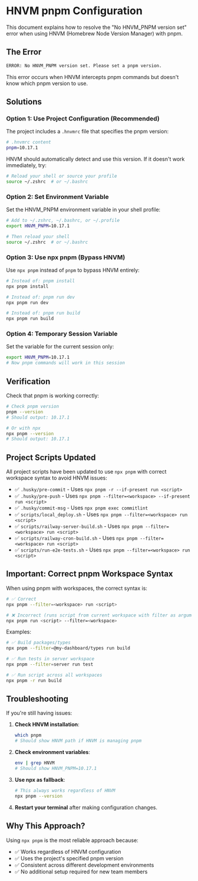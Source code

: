 # HNVM pnpm Configuration

This document explains how to resolve the "No HNVM_PNPM version set" error when using HNVM (Homebrew Node Version Manager) with pnpm.

## The Error

```bash
ERROR: No HNVM_PNPM version set. Please set a pnpm version.
```

This error occurs when HNVM intercepts pnpm commands but doesn't know which pnpm version to use.

## Solutions

### Option 1: Use Project Configuration (Recommended)

The project includes a `.hnvmrc` file that specifies the pnpm version:

```bash
# .hnvmrc content
pnpm=10.17.1
```

HNVM should automatically detect and use this version. If it doesn't work immediately, try:

```bash
# Reload your shell or source your profile
source ~/.zshrc  # or ~/.bashrc
```

### Option 2: Set Environment Variable

Set the HNVM_PNPM environment variable in your shell profile:

```bash
# Add to ~/.zshrc, ~/.bashrc, or ~/.profile
export HNVM_PNPM=10.17.1

# Then reload your shell
source ~/.zshrc  # or ~/.bashrc
```

### Option 3: Use npx pnpm (Bypass HNVM)

Use `npx pnpm` instead of `pnpm` to bypass HNVM entirely:

```bash
# Instead of: pnpm install
npx pnpm install

# Instead of: pnpm run dev
npx pnpm run dev

# Instead of: pnpm run build
npx pnpm run build
```

### Option 4: Temporary Session Variable

Set the variable for the current session only:

```bash
export HNVM_PNPM=10.17.1
# Now pnpm commands will work in this session
```

## Verification

Check that pnpm is working correctly:

```bash
# Check pnpm version
pnpm --version
# Should output: 10.17.1

# Or with npx
npx pnpm --version
# Should output: 10.17.1
```

## Project Scripts Updated

All project scripts have been updated to use `npx pnpm` with correct workspace syntax to avoid HNVM issues:

- ✅ `.husky/pre-commit` - Uses `npx pnpm -r --if-present run <script>`
- ✅ `.husky/pre-push` - Uses `npx pnpm --filter=<workspace> --if-present run <script>`
- ✅ `.husky/commit-msg` - Uses `npx pnpm exec commitlint`
- ✅ `scripts/local_deploy.sh` - Uses `npx pnpm --filter=<workspace> run <script>`
- ✅ `scripts/railway-server-build.sh` - Uses `npx pnpm --filter=<workspace> run <script>`
- ✅ `scripts/railway-cron-build.sh` - Uses `npx pnpm --filter=<workspace> run <script>`
- ✅ `scripts/run-e2e-tests.sh` - Uses `npx pnpm --filter=<workspace> run <script>`

## Important: Correct pnpm Workspace Syntax

When using pnpm with workspaces, the correct syntax is:

```bash
# ✅ Correct
npx pnpm --filter=<workspace> run <script>

# ❌ Incorrect (runs script from current workspace with filter as argument)
npx pnpm run <script> --filter=<workspace>
```

Examples:
```bash
# ✅ Build packages/types
npx pnpm --filter=@my-dashboard/types run build

# ✅ Run tests in server workspace
npx pnpm --filter=server run test

# ✅ Run script across all workspaces
npx pnpm -r run build
```

## Troubleshooting

If you're still having issues:

1. **Check HNVM installation**:
   ```bash
   which pnpm
   # Should show HNVM path if HNVM is managing pnpm
   ```

2. **Check environment variables**:
   ```bash
   env | grep HNVM
   # Should show HNVM_PNPM=10.17.1
   ```

3. **Use npx as fallback**:
   ```bash
   # This always works regardless of HNVM
   npx pnpm --version
   ```

4. **Restart your terminal** after making configuration changes.

## Why This Approach?

Using `npx pnpm` is the most reliable approach because:
- ✅ Works regardless of HNVM configuration
- ✅ Uses the project's specified pnpm version
- ✅ Consistent across different development environments
- ✅ No additional setup required for new team members
